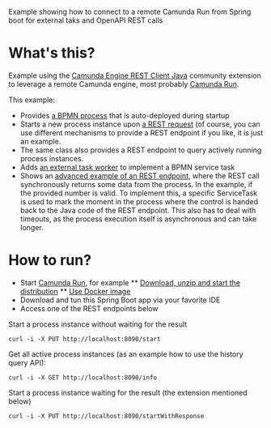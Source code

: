 Example showing how to connect to a remote Camunda Run from Spring boot for external taks and OpenAPI REST calls

# What's this?

Example using the [Camunda Engine REST Client Java](https://github.com/camunda-community-hub/camunda-engine-rest-client-java) community extension to leverage a remote Camunda engine, most probably [Camunda Run](https://docs.camunda.org/manual/latest/user-guide/camunda-bpm-run/).

This example:

* Provides [a BPMN process](./blob/main/src/main/resources/playground.bpmn) that is auto-deployed during startup
* Starts a new process instance upon [a REST request](./blob/main/src/main/java/io/berndruecker/demo/springboot/ExampleRestEndpoint.java) (of course, you can use different mechanisms to provide a REST endpoint if you like, it is just an example.
* The same class also provides a REST endpoint to query actively running process instances.
* Adds [an external task worker](./blob/main/src/main/java/io/berndruecker/demo/springboot/ExampleCheckNumberWorker.java) to implement a BPMN service task
* Shows an [advanced example of an REST endpoint](./blob/main/src/main/java/io/berndruecker/demo/springboot/ExampleSemaphoreRestEndpoint.java), where the REST call synchronously returns some data from the process. In the example, if the provided number is valid. To implement this, a specific ServiceTask is used to mark the moment in the process where the control is handed back to the Java code of the REST endpoint. This also has to deal with timeouts, as the process execution itself is asynchronous and can take longer. 

# How to run?

* Start [Camunda Run](https://docs.camunda.org/manual/latest/user-guide/camunda-bpm-run/#starting-camunda-platform-run-using-docker), for example 
** [Download, unzip and start the distribution](https://docs.camunda.org/manual/latest/user-guide/camunda-bpm-run/#starting-with-camunda-platform-run)
** [Use Docker image](https://docs.camunda.org/manual/latest/user-guide/camunda-bpm-run/#starting-camunda-platform-run-using-docker)
* Download and tun this Spring Boot app via your favorite IDE
* Access one of the REST endpoints below

Start a process instance without waiting for the result
```
curl -i -X PUT http://localhost:8090/start 
```

Get all active process instances (as an example how to use the history query API):
```
curl -i -X GET http://localhost:8090/info
```

Start a process instance waiting for the result (the extension mentioned below)
```
curl -i -X PUT http://localhost:8090/startWithResponse
```

